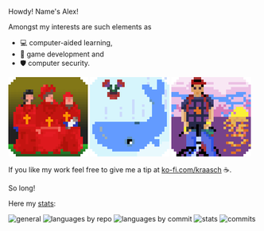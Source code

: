 [//]: # (ghs/project-type: toast)

Howdy! Name's Alex!

Amongst my interests are such elements as 

 - 💻 computer-aided learning,
 - 🎲 game development and
 - 🛡️ computer security.

<!--
[![NobodyExpects](./data/spanish-inq_v00.gif)](https://www.youtube.com/watch?v=D5Df191WJ3o)
[![FourtyTwo](./data/whale+petunia_v00.gif)](https://www.youtube.com/watch?v=THSY7-CxKnQ)
[![Kintaro](./data/kintaro_v00.gif)](https://www.youtube.com/watch?v=wPXk_rcrUjY)
-->

![NobodyExpects](./data/spanish-inq_v00.gif)
![FourtyTwo](./data/whale+petunia_v00.gif)
![Kintaro](./data/kintaro_v00.gif)

If you like my work feel free to give me a tip at [ko-fi.com/kraasch](https://ko-fi.com/kraasch) ☕.

So long!

Here my [stats](https://github-profile-summary-cards.vercel.app/demo.html):

![general](http://github-profile-summary-cards.vercel.app/api/cards/profile-details?username=kraasch&theme=aura)
![languages by repo](http://github-profile-summary-cards.vercel.app/api/cards/repos-per-language?username=kraasch&theme=aura)
![languages by commit](http://github-profile-summary-cards.vercel.app/api/cards/most-commit-language?username=kraasch&theme=aura)
![stats](http://github-profile-summary-cards.vercel.app/api/cards/stats?username=kraasch&theme=aura)
![commits](http://github-profile-summary-cards.vercel.app/api/cards/productive-time?username=kraasch&theme=aura&utcOffset=8)
